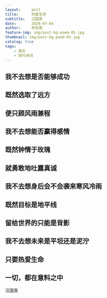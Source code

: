 ```yaml
---
layout:     post
title:      热爱生命
subtitle:   汪国真
date:       2020-07-04
author:     听松阁
feature-img: img/post-bg-poem-05.jpg
thumbnail: img/post-bg-poem-05.jpg
catalog: true
tags:
    - 美文
    - 现代诗词
---
```


## 我不去想是否能够成功

## 既然选取了远方

## 便只顾风雨兼程

## 我不去想能否赢得感情

## 既然钟情于玫瑰

## 就勇敢地吐露真诚

## 我不去想身后会不会袭来寒风冷雨

## 既然目标是地平线

## 留给世界的只能是背影

## 我不去想未来是平坦还是泥泞

## 只要热爱生命

## 一切，都在意料之中


汪国真